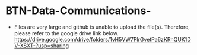 # BTN-Data-Communications-

- Files are very large and github is unable to upload the file(s). Therefore, please refer to the google drive link below. 
https://drive.google.com/drive/folders/1vH5VW7PlrGvetPa6zKRhQUK1DV-XSXT-?usp=sharing
